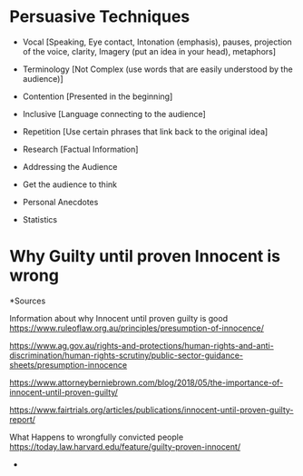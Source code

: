 # Persuasive Techniques

- Vocal [Speaking, Eye contact, Intonation (emphasis), pauses, projection of the voice, clarity, Imagery (put an idea in your head), metaphors]
- Terminology [Not Complex (use words that are easily understood by the audience)]
- Contention [Presented in the beginning]
- Inclusive [Language connecting to the audience]
- Repetition [Use certain phrases that link back to the original idea]
- Research [Factual Information]

- Addressing the Audience
- Get the audience to think
- Personal Anecdotes
- Statistics

# Why Guilty until proven Innocent is wrong

*Sources

Information about why Innocent until proven guilty is good
https://www.ruleoflaw.org.au/principles/presumption-of-innocence/

https://www.ag.gov.au/rights-and-protections/human-rights-and-anti-discrimination/human-rights-scrutiny/public-sector-guidance-sheets/presumption-innocence

https://www.attorneyberniebrown.com/blog/2018/05/the-importance-of-innocent-until-proven-guilty/

https://www.fairtrials.org/articles/publications/innocent-until-proven-guilty-report/

What Happens to wrongfully convicted people
https://today.law.harvard.edu/feature/guilty-proven-innocent/

*